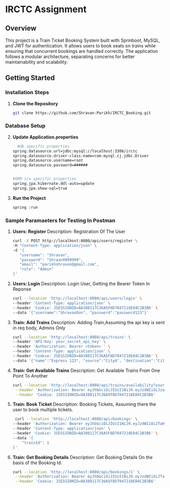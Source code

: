 # IRCTC Assignment

## Overview
This project is a Train Ticket Booking System built with Sprinboot, MySQL, and JWT for authentication. It allows users to book seats on trains while ensuring that concurrent bookings are handled correctly. The application follows a modular architecture, separating concerns for better maintainability and scalability.

## Getting Started


### Installation Steps
1. **Clone the Repository**
   ```bash
   git clone https://github.com/Shravan-Parikh/IRCTC_Booking.git

### Database Setup 
2. **Update Application.properties**
    ```bash
      #db specific properties
    spring.datasource.url=jdbc:mysql://localhost:3306/irctc
    spring.datasource.driver-class-name=com.mysql.cj.jdbc.Driver
    spring.datasource.username=root
    spring.datasource.password=######
    
    
    #ORM s/w specific properties
    spring.jpa.hibernate.ddl-auto=update
    spring.jpa.show-sql=true

4. **Run the Project**
    ```bash
    spring :run


### Sample Paramaeters for Testing In Postman
1. **Users: Register**
   Description: Registration Of The User
    ```bash
   curl -X POST http://localhost:8080/api/users/register \
   -H "Content-Type: application/json" \
   -d '{
       "username": "Shravan",
       "password": "Shraan9999999",
       "email": "parikhshravan@gmail.com",
       "role": "Admin"
   }'

2. **Users: Login**
    Description: Login User, Getting the Bearer Token In Reponse
    ```bash
    curl --location 'http://localhost:8080/api/users/login' \
    --header 'Content-Type: application/json' \
    --header 'Cookie: JSESSIONID=8A380117C36A5F8D7047218E04C2B3B6' \
    --data '{"username":"ShravanDon", "password":"password123"}'

3. **Train: Add Trains**
   Description: Adding Train,Assuming the api key is sent in req body, Admins Only
    ```bash
   curl --location 'http://localhost:8080/api/trains' \
    --header 'API-Key: your_secret_api_key' \
    --header 'Authorization: Bearer <token> ' \
    --header 'Content-Type: application/json' \
    --header 'Cookie: JSESSIONID=8A380117C36A5F8D7047218E04C2B3B6' \
    --data '{"name":"Express 123", "source":"CityA", "destination":"CityB", "totalSeats":100}'

4. **Train: Get Available Trains**
   Description: Get Available Trains From One Point To Another
   ```bash
   curl --location 'http://localhost:8080/api/trains/availability?source=CityA&destination=CityB' \
    --header 'Authorization: Bearer eyJhbGciOiJIUzI1NiJ9.eyJzdWIiOiJzaHJhdmFuIiwiaWF0IjoxNzI3NTM0Mjk2LCJleHAiOjE3Mjc1NzAyOTZ9.MpGJFO3VmUPxx6LaPJQ9YXmsMBUbeZ8pVU_nolFYUVg' \
    --header 'Cookie: JSESSIONID=8A380117C36A5F8D7047218E04C2B3B6'

5. **Train: Book Ticket**
   Description: Booking Tickets, Assuming there the user to book multiple tickets.
    ```bash
     curl --location 'http://localhost:8080/api/bookings' \
    --header 'Authorization: Bearer eyJhbGciOiJIUzI1NiJ9.eyJzdWIiOiJTaHJhdmFuRG9uIiwiaWF0IjoxNzI3NTM0NDc1LCJleHAiOjE3Mjc1NzA0NzV9.S_r2mxTrm8E08Zqf7umpm4R_FhnXuhkNkFEp49iAH28' \
    --header 'Content-Type: application/json' \
    --header 'Cookie: JSESSIONID=8A380117C36A5F8D7047218E04C2B3B6' \
    --data '{
        "trainId": 1
    }'

6. **Train: Get Booking Details**
    Description: Get Booking Details On the basis of the Booking Id.
   ```bash
   curl --location 'http://localhost:8080/api/bookings/1' \
    --header 'Authorization: Bearer eyJhbGciOiJIUzI1NiJ9.eyJzdWIiOiJTaHJhdmFuRG9uIiwiaWF0IjoxNzI3NTM0NDc1LCJleHAiOjE3Mjc1NzA0NzV9.S_r2mxTrm8E08Zqf7umpm4R_FhnXuhkNkFEp49iAH28' \
    --header 'Cookie: JSESSIONID=8A380117C36A5F8D7047218E04C2B3B6'
